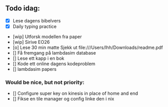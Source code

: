 ## Todo idag:

- [x] Lese dagens bibelvers
- [x] Daily typing practice
- [wip] Utforsk modellen fra paper
- [wip] Sirive EO26
- [o] Lese 30 min matte
  Sjekk ut file:///Users/lhh/Downloads/readme.pdf
- [] Få fremgang på lambdasim database
- [] Lese ett kapp i en bok
- [] Kode ett online dagens kodeproblem
- [] lambdasim papers

### Would be nice, but not priority:

- [] Configure super key on kinesis in place of home and end
- [] Fikse en tile manager og config linke den i nix
